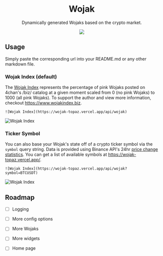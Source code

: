 <h1 align="center">Wojak</h1>

<p align="center">Dynamically generated Wojaks based on the crypto market.</p>

<p align="center">
  <img src="https://wojak-topaz.vercel.app/api/wojak?symbol=DOGEUSDT" />
</p>

## Usage
Simply paste the corresponding url into your README.md or any other markdown file. 

### Wojak Index (default)
The [Wojak Index](https://www.wojakindex.biz/) represents the percentage of pink Wojaks posted on 4chan's /biz/ catalog at a given moment scaled from 0 (no pink Wojaks) to 1000 (all pink Wojaks). To support the author and view more information, checkout https://www.wojakindex.biz.
```
![Wojak Index](https://wojak-topaz.vercel.app/api/wojak)
```
![Wojak Index](https://wojak-topaz.vercel.app/api/wojak)
### Ticker Symbol
You can also base your Wojak's state off of a crypto ticker symbol via the `symbol` query string. Data is provided using Binance API's 24hr [price change statistics](https://binance-docs.github.io/apidocs/spot/en/#current-average-price). You can get a list of available symbols at https://wojak-topaz.vercel.app/.
```
![Wojak Index](https://wojak-topaz.vercel.app/api/wojak?symbol=BTCUSDT)
```
![Wojak Index](https://wojak-topaz.vercel.app/api/wojak?symbol=BTCUSDT)

## Roadmap
- [ ] Logging
- [ ] More config options
- [ ] More Wojaks
- [ ] More widgets
- [ ] Home page

